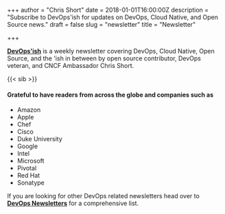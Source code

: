 +++
author = "Chris Short"
date = 2018-01-01T16:00:00Z
description = "Subscribe to DevOps'ish for updates on DevOps, Cloud Native, and Open Source news."
draft = false
slug = "newsletter"
title = "Newsletter"

+++

[**DevOps'ish**](https://devopsish.com/) is a weekly newsletter covering DevOps, Cloud Native, Open Source, and the 'ish in between by open source contributor, DevOps veteran, and CNCF Ambassador Chris Short.

{{< sib >}}

#### Grateful to have readers from across the globe and companies such as

* Amazon
* Apple
* Chef
* Cisco
* Duke University
* Google
* Intel
* Microsoft
* Pivotal
* Red Hat
* Sonatype

If you are looking for other DevOps related newsletters head over to [**DevOps Newsletters**](https://devopsnewsletters.com/) for a comprehensive list.

